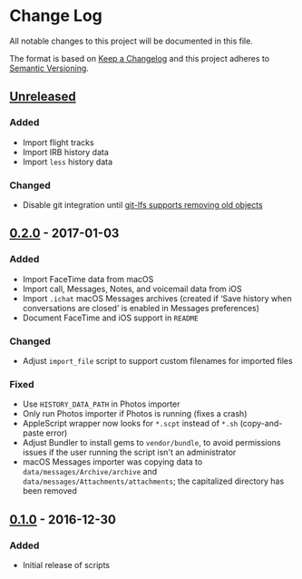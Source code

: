 # Change Log
All notable changes to this project will be documented in this file.

The format is based on [Keep a Changelog](http://keepachangelog.com/)
and this project adheres to [Semantic Versioning](http://semver.org/).

## [Unreleased]
### Added
- Import flight tracks
- Import IRB history data
- Import `less` history data

### Changed
- Disable git integration until [git-lfs supports removing old objects](https://github.com/git-lfs/git-lfs/issues/1101)

## [0.2.0] - 2017-01-03
### Added
- Import FaceTime data from macOS
- Import call, Messages, Notes, and voicemail data from iOS
- Import `.ichat` macOS Messages archives (created if ‘Save history when conversations are closed’ is enabled in Messages preferences)
- Document FaceTime and iOS support in `README`

### Changed
- Adjust `import_file` script to support custom filenames for imported files

### Fixed
- Use `HISTORY_DATA_PATH` in Photos importer
- Only run Photos importer if Photos is running (fixes a crash)
- AppleScript wrapper now looks for `*.scpt` instead of `*.sh` (copy-and-paste error)
- Adjust Bundler to install gems to `vendor/bundle`, to avoid permissions issues if the user running the script isn't an administrator
- macOS Messages importer was copying data to `data/messages/Archive/archive` and `data/messages/Attachments/attachments`; the capitalized directory has been removed

## [0.1.0] - 2016-12-30
### Added
- Initial release of scripts

[Unreleased]: https://github.com/stilist/history_importer/compare/v0.2.0...HEAD
[0.2.0]: https://github.com/stilist/history_importer/releases/tag/v0.2.0
[0.1.0]: https://github.com/stilist/history_importer/releases/tag/v0.1.0
